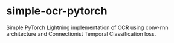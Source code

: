 # simple-ocr-pytorch
Simple PyTorch Lightning implementation of OCR using conv-rnn architecture and Connectionist Temporal Classification loss.
